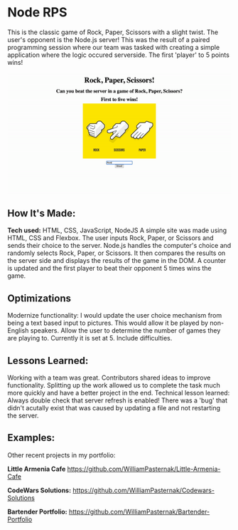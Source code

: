 # Node RPS
This is the classic game of Rock, Paper, Scissors with a slight twist. The user's opponent is the Node.js server!  This was the result of a paired programming session where our team was tasked with creating a simple application where the logic occured serverside. The first 'player' to 5 points wins!

  <p align = 'center'><img align="center" src="https://github.com/WilliamPasternak/Node-RPS/blob/main/RPS.gif" alt="Scrolling through NODE RPS File"></p>


## How It's Made:

**Tech used:** HTML, CSS, JavaScript, NodeJS
A simple site was made using HTML, CSS and Flexbox. The user inputs Rock, Paper, or Scissors and sends their choice to the server. Node.js handles the computer's choice and randomly selects Rock, Paper, or Scissors. It then compares the results on the server side and displays the results of the game in the DOM. A counter is updated and the first player to beat their opponent 5 times wins the game.

## Optimizations
Modernize functionality: I would update the user choice mechanism from being a text based input to pictures. This would allow it be played by non-English speakers. Allow the user to determine the number of games they are playing to. Currently it is set at 5. Include difficulties.

## Lessons Learned:
Working with a team was great. Contributors shared ideas to improve functionality. Splitting up the work allowed us to complete the task much more quickly and have a better project in the end. Technical lesson learned: Always double check that server refresh is enabled! There was a 'bug' that didn't acutally exist that was caused by updating a file and not restarting the server.

## Examples:
Other recent projects in my portfolio:

**Little Armenia Cafe** https://github.com/WilliamPasternak/Little-Armenia-Cafe

**CodeWars Solutions:** https://github.com/WilliamPasternak/Codewars-Solutions

**Bartender Portfolio:** https://github.com/WilliamPasternak/Bartender-Portfolio




